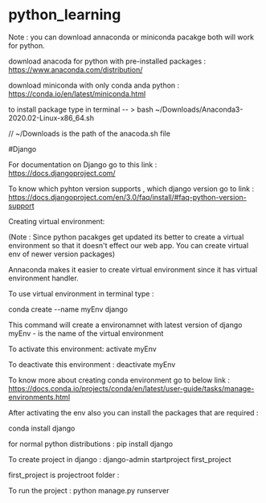 # python_learning

Note : you can download annaconda or miniconda pacakge both will work for python.

download anacoda for python with pre-installed packages :
https://www.anaconda.com/distribution/

download miniconda with only conda anda python :
https://conda.io/en/latest/miniconda.html

to install package type in terminal -- >
bash ~/Downloads/Anaconda3-2020.02-Linux-x86_64.sh

// ~/Downloads is the path of the anacoda.sh file

#Django

For documentation on Django go to this link :
https://docs.djangoproject.com/

To know which pyhton version supports , which django version go to link :
https://docs.djangoproject.com/en/3.0/faq/install/#faq-python-version-support


Creating virtual environment:

(Note : Since python pacakges get updated its better to create a virtual environment so that it doesn't effect our web app. You can create virtual env of newer version packages)

Annaconda makes it easier to create virtual environment since it has virtual environment handler.


To use virtual environment in terminal type :

conda create --name myEnv django  

This command will create a environamnet with latest version of django 
myEnv - is the name of the virtual environment

To activate this environment:
activate myEnv

To deactivate this environment :
deactivate myEnv

To know more about creating conda environment go to below link :
https://docs.conda.io/projects/conda/en/latest/user-guide/tasks/manage-environments.html

After activating the env also you can install the packages that are required :

conda install django

for normal python distributions :
pip install django

To create project in django :
django-admin startproject first_project   

first_project is projectroot folder :

To run the project :
python manage.py runserver
